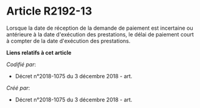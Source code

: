 # Article R2192-13

Lorsque la date de réception de la demande de paiement est incertaine ou antérieure à la date d'exécution des prestations, le
délai de paiement court à compter de la date d'exécution des prestations.

**Liens relatifs à cet article**

_Codifié par_:

  - Décret n°2018-1075 du 3 décembre 2018 - art.

_Créé par_:

  - Décret n°2018-1075 du 3 décembre 2018 - art.
